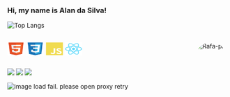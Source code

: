 ### Hi, my name is Alan da Silva!

![Top Langs](https://github-readme-stats.vercel.app/api/top-langs/?username=alansilva7&layout=compact&show_icons=true&theme=dracula)

<div style="display: inline_block"><br>
   <img align="center" alt="Rafa-HTML" height="30" width="40" src="https://raw.githubusercontent.com/devicons/devicon/master/icons/html5/html5-original.svg">
  <img align="center" alt="Rafa-CSS" height="30" width="40" src="https://raw.githubusercontent.com/devicons/devicon/master/icons/css3/css3-original.svg">
  <img align="center" alt="Rafa-Js" height="30" width="40" src="https://raw.githubusercontent.com/devicons/devicon/master/icons/javascript/javascript-plain.svg">
  <img align="center" alt="Rafa-React" height="30" width="40" src="https://raw.githubusercontent.com/devicons/devicon/master/icons/react/react-original.svg">

  <img align="right" alt="Rafa-pic" height="150" style="border-radius:50px;" src="https://lh3.googleusercontent.com/pw/AMWts8DWNggdl7WR9GlD7FSAYgudexBJdplJs5aAQQg6zgKAvT9-znae5bVU-ZokyFQaDhBCDPR6tDalYl_GgrSgAIoZdOIo7hFYZGoiYhWH3PH9J0--wlPI9SKwo6IAupOIq3g5RzS7C8_opZOHYMm_vsMjRv__N7CJjQy8ZNxs2cAEA-ZhBAaCwMh3xtovBpT8Y-TFLycPG_TXzItysnGbD8kXlbtyehVGDy8uFazntZ8UkX57txvbbyo-gvW5n0nachQqzFpyk4y1dxSvB12dX1eYK8lmawpyCWi1m6DmjYCoVYvQo-_x7NOtZaS4iyL5RMVH-J9ycDsdXGhM_MvMAHJlfSzNPr3Cy1JQ-y7JgJCwwtxQzvdSSBuYYgV3FEuISf55CPd-p7lt3d20LF7fL9R2DL1HSrUfTB9SDGBZ13sCUU87hxs2HPCe2wGKbK9vkKaHKNKknHOQx0tdIy4J2uTFPw_NGOfXUMoD2BO3AHx_DD5bZ_0pQXdB0-mSOTT8cYiyY3jNCH6gnYjZna1hX3j2zdK7jpU0fJsNF4Z1KkZQGz_yIFGadKo2tE8TV742pdGom5mkN6JubVrYQu5aT8uJcbP30E0XVx-OuVLJc_ab0Cuatd7NCrDqh4R1KC5zCEM24Mx1Nu4D1j4smmB9wnNr-sQGuczVq4Od3FrflilOeryaOPWoG4U3xseydPRT5IiWkwNAuRvMyDHrftYm0o0Z4evoiw7GBd0a-GfY8lz9OMjTIe1E3X0F76srq4nhiaGsuRhqFHnyTWAAUAxsEKCEFFyMWS5zgzKTdhvOKdpe3fTXmnkO10Fm8WUnthNhPUycjfkjc6f6JNY4oK0SijNHjbcHKLygKsuPGhl8R4_INRnHyTVHdbjm2qBQjYCSzjoDIGJVMFnNZALqE-mK5EW4AIi_4nlSgshi6VL0FMpNJd3alIeyTorC12RofPfpktNDjNe5KcHzpsAHA2SeBQoml6OiFKkmmgkSNPOl3L4nBqccuaK-73lMU5W3nrjMqOIs9BVwa9U0eVmwmjPbPHVooxu_qpq2NhIe2zwHPDxgO4q2p-cPLR4iQJfBi3gDV4TzpPui=s398-no?authuser=0">
</div>
  
  ##
 
<div> 
  <a href="https://www.instagram.com/_alansilva7/" target="_blank"><img src="https://img.shields.io/badge/-Instagram-%23E4405F?style=for-the-badge&logo=instagram&logoColor=white" target="_blank"></a>
  <a href = "mailto:alan.scaje@gmail.com"><img src="https://img.shields.io/badge/-Gmail-%23333?style=for-the-badge&logo=gmail&logoColor=white" target="_blank"></a>
  <a href="https://www.linkedin.com/in/alan-da-silva-caje/" target="_blank"><img src="https://img.shields.io/badge/-LinkedIn-%230077B5?style=for-the-badge&logo=linkedin&logoColor=white" target="_blank"></a> 
  
</div>

![image load fail. please open proxy retry](https://github.com/alansilva7/commit-snake/blob/snk/snk.svg)
